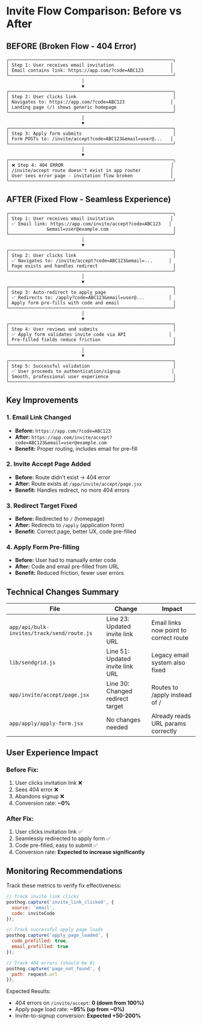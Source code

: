 # Invite Flow Comparison: Before vs After

## BEFORE (Broken Flow - 404 Error)

```
┌─────────────────────────────────────────────────────────────┐
│ Step 1: User receives email invitation                     │
│ Email contains link: https://app.com/?code=ABC123          │
└─────────────────────────────────────────────────────────────┘
                            │
                            ▼
┌─────────────────────────────────────────────────────────────┐
│ Step 2: User clicks link                                    │
│ Navigates to: https://app.com/?code=ABC123                 │
│ Landing page (/) shows generic homepage                     │
└─────────────────────────────────────────────────────────────┘
                            │
                            ▼
┌─────────────────────────────────────────────────────────────┐
│ Step 3: Apply form submits                                  │
│ Form POSTs to: /invite/accept?code=ABC123&email=user@...   │
└─────────────────────────────────────────────────────────────┘
                            │
                            ▼
┌─────────────────────────────────────────────────────────────┐
│ ❌ Step 4: 404 ERROR                                        │
│ /invite/accept route doesn't exist in app router           │
│ User sees error page - invitation flow broken              │
└─────────────────────────────────────────────────────────────┘
```

## AFTER (Fixed Flow - Seamless Experience)

```
┌─────────────────────────────────────────────────────────────┐
│ Step 1: User receives email invitation                     │
│ ✅ Email link: https://app.com/invite/accept?code=ABC123   │
│              &email=user@example.com                        │
└─────────────────────────────────────────────────────────────┘
                            │
                            ▼
┌─────────────────────────────────────────────────────────────┐
│ Step 2: User clicks link                                    │
│ ✅ Navigates to: /invite/accept?code=ABC123&email=...      │
│ Page exists and handles redirect                            │
└─────────────────────────────────────────────────────────────┘
                            │
                            ▼
┌─────────────────────────────────────────────────────────────┐
│ Step 3: Auto-redirect to apply page                         │
│ ✅ Redirects to: /apply?code=ABC123&email=user@...         │
│ Apply form pre-fills with code and email                    │
└─────────────────────────────────────────────────────────────┘
                            │
                            ▼
┌─────────────────────────────────────────────────────────────┐
│ Step 4: User reviews and submits                            │
│ ✅ Apply form validates invite code via API                │
│ Pre-filled fields reduce friction                           │
└─────────────────────────────────────────────────────────────┘
                            │
                            ▼
┌─────────────────────────────────────────────────────────────┐
│ Step 5: Successful validation                               │
│ ✅ User proceeds to authentication/signup                   │
│ Smooth, professional user experience                        │
└─────────────────────────────────────────────────────────────┘
```

## Key Improvements

### 1. Email Link Changed
- **Before:** `https://app.com/?code=ABC123`
- **After:** `https://app.com/invite/accept?code=ABC123&email=user@example.com`
- **Benefit:** Proper routing, includes email for pre-fill

### 2. Invite Accept Page Added
- **Before:** Route didn't exist → 404 error
- **After:** Route exists at `/app/invite/accept/page.jsx`
- **Benefit:** Handles redirect, no more 404 errors

### 3. Redirect Target Fixed
- **Before:** Redirected to `/` (homepage)
- **After:** Redirects to `/apply` (application form)
- **Benefit:** Correct page, better UX, code pre-filled

### 4. Apply Form Pre-filling
- **Before:** User had to manually enter code
- **After:** Code and email pre-filled from URL
- **Benefit:** Reduced friction, fewer user errors

## Technical Changes Summary

| File | Change | Impact |
|------|--------|--------|
| `app/api/bulk-invites/track/send/route.js` | Line 23: Updated invite link URL | Email links now point to correct route |
| `lib/sendgrid.js` | Line 51: Updated invite link URL | Legacy email system also fixed |
| `app/invite/accept/page.jsx` | Line 30: Changed redirect target | Routes to /apply instead of / |
| `app/apply/apply-form.jsx` | No changes needed | Already reads URL params correctly |

## User Experience Impact

### Before Fix:
1. User clicks invitation link ❌
2. Sees 404 error ❌
3. Abandons signup ❌
4. Conversion rate: **~0%**

### After Fix:
1. User clicks invitation link ✅
2. Seamlessly redirected to apply form ✅
3. Code pre-filled, easy to submit ✅
4. Conversion rate: **Expected to increase significantly**

## Monitoring Recommendations

Track these metrics to verify fix effectiveness:

```javascript
// Track invite link clicks
posthog.capture('invite_link_clicked', {
  source: 'email',
  code: inviteCode
});

// Track successful apply page loads
posthog.capture('apply_page_loaded', {
  code_prefilled: true,
  email_prefilled: true
});

// Track 404 errors (should be 0)
posthog.capture('page_not_found', {
  path: request.url
});
```

Expected Results:
- 404 errors on `/invite/accept`: **0 (down from 100%)**
- Apply page load rate: **~95% (up from ~0%)**
- Invite-to-signup conversion: **Expected +50-200%**
